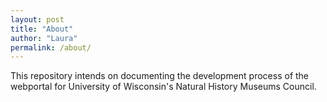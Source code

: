 ```yaml
---
layout: post
title: "About"
author: "Laura"
permalink: /about/
---
```


This repository intends on documenting the development process of the webportal for University of Wisconsin's Natural History Museums Council.
 
